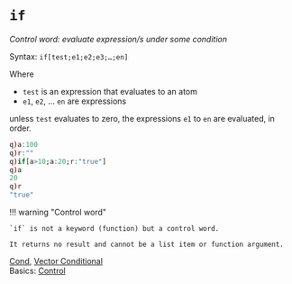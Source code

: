# `if`




_Control word: evaluate expression/s under some condition_

Syntax: `if[test;e1;e2;e3;…;en]` 

Where

-   `test` is an expression that evaluates to an atom
-   `e1`, `e2`, … `en` are expressions

unless `test` evaluates to zero, the expressions `e1` to `en` are evaluated, in order.

```q
q)a:100
q)r:""
q)if[a>10;a:20;r:"true"]
q)a
20
q)r
"true"
```

!!! warning "Control word"

    `if` is not a keyword (function) but a control word.

    It returns no result and cannot be a list item or function argument.


<i class="far fa-hand-point-right"></i>
[Cond](cond.md), [Vector Conditional](vector-conditional.md)  
Basics: [Control](../basics/control.md) 

